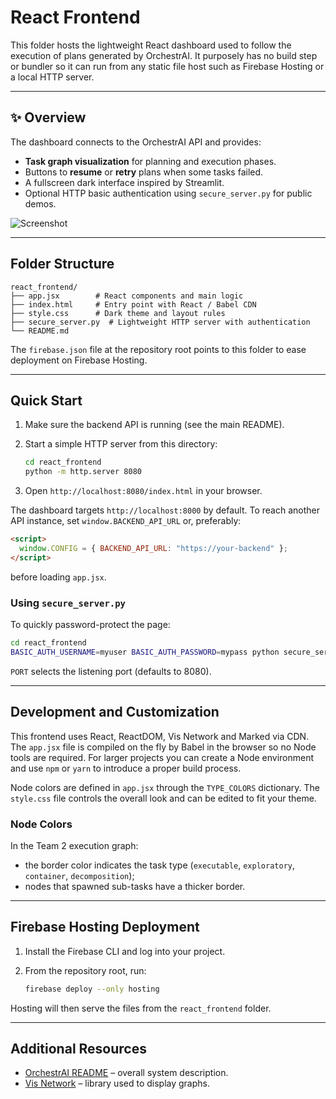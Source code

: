 # React Frontend

This folder hosts the lightweight React dashboard used to follow the execution
of plans generated by OrchestrAI. It purposely has no build step or bundler so
it can run from any static file host such as Firebase Hosting or a local HTTP
server.

---

## ✨ Overview

The dashboard connects to the OrchestrAI API and provides:

* **Task graph visualization** for planning and execution phases.
* Buttons to **resume** or **retry** plans when some tasks failed.
* A fullscreen dark interface inspired by Streamlit.
* Optional HTTP basic authentication using `secure_server.py` for public demos.

![Screenshot](../docs/images/react_frontend_demo.png)

---

## Folder Structure

```
react_frontend/
├── app.jsx        # React components and main logic
├── index.html     # Entry point with React / Babel CDN
├── style.css      # Dark theme and layout rules
├── secure_server.py  # Lightweight HTTP server with authentication
└── README.md
```

The `firebase.json` file at the repository root points to this folder to ease
deployment on Firebase Hosting.

---

## Quick Start

1. Make sure the backend API is running (see the main README).
2. Start a simple HTTP server from this directory:

   ```bash
   cd react_frontend
   python -m http.server 8080
   ```

3. Open `http://localhost:8080/index.html` in your browser.

The dashboard targets `http://localhost:8000` by default. To reach another API
instance, set `window.BACKEND_API_URL` or, preferably:

```html
<script>
  window.CONFIG = { BACKEND_API_URL: "https://your-backend" };
</script>
```

before loading `app.jsx`.

### Using `secure_server.py`

To quickly password-protect the page:

```bash
cd react_frontend
BASIC_AUTH_USERNAME=myuser BASIC_AUTH_PASSWORD=mypass python secure_server.py
```

`PORT` selects the listening port (defaults to 8080).

---

## Development and Customization

This frontend uses React, ReactDOM, Vis Network and Marked via CDN. The
`app.jsx` file is compiled on the fly by Babel in the browser so no Node tools are required. For larger projects you can create a Node environment and use
`npm` or `yarn` to introduce a proper build process.

Node colors are defined in `app.jsx` through the `TYPE_COLORS` dictionary. The
`style.css` file controls the overall look and can be edited to fit your theme.

### Node Colors

In the Team&nbsp;2 execution graph:

* the border color indicates the task type (`executable`, `exploratory`,
  `container`, `decomposition`);
* nodes that spawned sub-tasks have a thicker border.

---

## Firebase Hosting Deployment

1. Install the Firebase CLI and log into your project.
2. From the repository root, run:

   ```bash
   firebase deploy --only hosting
   ```

Hosting will then serve the files from the `react_frontend` folder.

---

## Additional Resources

* [OrchestrAI README](../README.md) – overall system description.
* [Vis Network](https://visjs.org/) – library used to display graphs.


